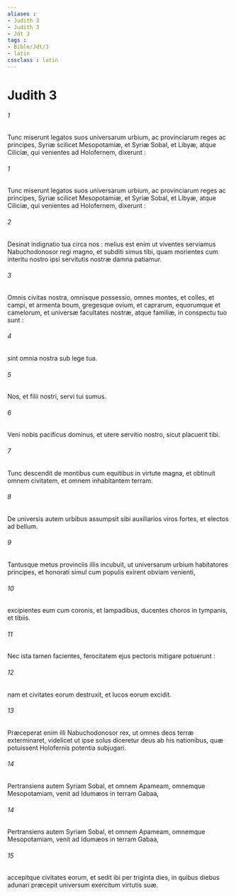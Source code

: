 ```yaml
---
aliases : 
- Judith 3
- Judith 3
- Jdt 3
tags : 
- Bible/Jdt/3
- latin
cssclass : latin
---
```


# Judith 3

###### 1
Tunc miserunt legatos suos universarum urbium, ac provinciarum reges ac principes, Syriæ scilicet Mesopotamiæ, et Syriæ Sobal, et Libyæ, atque Ciliciæ, qui venientes ad Holofernem, dixerunt :
###### 1
Tunc miserunt legatos suos universarum urbium, ac provinciarum reges ac principes, Syriæ scilicet Mesopotamiæ, et Syriæ Sobal, et Libyæ, atque Ciliciæ, qui venientes ad Holofernem, dixerunt :
###### 2
Desinat indignatio tua circa nos : melius est enim ut viventes serviamus Nabuchodonosor regi magno, et subditi simus tibi, quam morientes cum interitu nostro ipsi servitutis nostræ damna patiamur.
###### 3
Omnis civitas nostra, omnisque possessio, omnes montes, et colles, et campi, et armenta boum, gregesque ovium, et caprarum, equorumque et camelorum, et universæ facultates nostræ, atque familiæ, in conspectu tuo sunt :
###### 4
sint omnia nostra sub lege tua.
###### 5
Nos, et filii nostri, servi tui sumus.
###### 6
Veni nobis pacificus dominus, et utere servitio nostro, sicut placuerit tibi.
###### 7
Tunc descendit de montibus cum equitibus in virtute magna, et obtinuit omnem civitatem, et omnem inhabitantem terram.
###### 8
De universis autem urbibus assumpsit sibi auxiliarios viros fortes, et electos ad bellum.
###### 9
Tantusque metus provinciis illis incubuit, ut universarum urbium habitatores principes, et honorati simul cum populis exirent obviam venienti,
###### 10
excipientes eum cum coronis, et lampadibus, ducentes choros in tympanis, et tibiis.
###### 11
Nec ista tamen facientes, ferocitatem ejus pectoris mitigare potuerunt :
###### 12
nam et civitates eorum destruxit, et lucos eorum excidit.
###### 13
Præceperat enim illi Nabuchodonosor rex, ut omnes deos terræ exterminaret, videlicet ut ipse solus diceretur deus ab his nationibus, quæ potuissent Holofernis potentia subjugari.
###### 14
Pertransiens autem Syriam Sobal, et omnem Apameam, omnemque Mesopotamiam, venit ad Idumæos in terram Gabaa,
###### 14
Pertransiens autem Syriam Sobal, et omnem Apameam, omnemque Mesopotamiam, venit ad Idumæos in terram Gabaa,
###### 15
accepitque civitates eorum, et sedit ibi per triginta dies, in quibus diebus adunari præcepit universum exercitum virtutis suæ.
